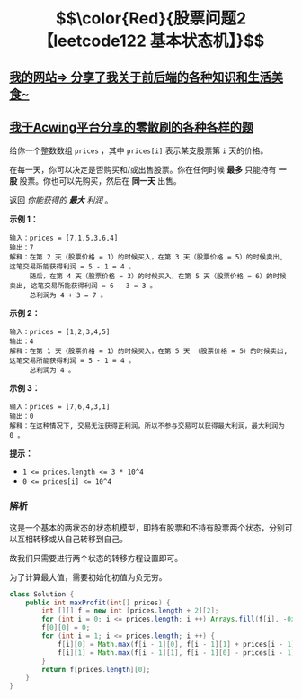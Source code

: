 # $$\color{Red}{股票问题2【leetcode122 基本状态机】}$$

## [我的网站=> 分享了我关于前后端的各种知识和生活美食~](https://www.fanxy.cloud)

## [我于Acwing平台分享的零散刷的各种各样的题](https://www.acwing.com/blog/content/33005/) 

给你一个整数数组 `prices` ，其中 `prices[i]` 表示某支股票第 `i` 天的价格。

在每一天，你可以决定是否购买和/或出售股票。你在任何时候 **最多** 只能持有 **一股** 股票。你也可以先购买，然后在 **同一天** 出售。

返回 *你能获得的 **最大** 利润* 。

 

**示例 1：**

```
输入：prices = [7,1,5,3,6,4]
输出：7
解释：在第 2 天（股票价格 = 1）的时候买入，在第 3 天（股票价格 = 5）的时候卖出, 这笔交易所能获得利润 = 5 - 1 = 4 。
     随后，在第 4 天（股票价格 = 3）的时候买入，在第 5 天（股票价格 = 6）的时候卖出, 这笔交易所能获得利润 = 6 - 3 = 3 。
     总利润为 4 + 3 = 7 。
```

**示例 2：**

```
输入：prices = [1,2,3,4,5]
输出：4
解释：在第 1 天（股票价格 = 1）的时候买入，在第 5 天 （股票价格 = 5）的时候卖出, 这笔交易所能获得利润 = 5 - 1 = 4 。
     总利润为 4 。
```

**示例 3：**

```
输入：prices = [7,6,4,3,1]
输出：0
解释：在这种情况下, 交易无法获得正利润，所以不参与交易可以获得最大利润，最大利润为 0 。
```

 

**提示：**

- `1 <= prices.length <= 3 * 10^4`
- `0 <= prices[i] <= 10^4`



### 解析



这是一个基本的两状态的状态机模型，即持有股票和不持有股票两个状态，分别可以互相转移或从自己转移到自己。

故我们只需要进行两个状态的转移方程设置即可。

为了计算最大值，需要初始化初值为负无穷。

```java
class Solution {
    public int maxProfit(int[] prices) {
        int [][] f = new int [prices.length + 2][2];
        for (int i = 0; i <= prices.length; i ++) Arrays.fill(f[i], -0x3f3f3f3f);
        f[0][0] = 0;
        for (int i = 1; i <= prices.length; i ++) {
            f[i][0] = Math.max(f[i - 1][0], f[i - 1][1] + prices[i - 1]);
            f[i][1] = Math.max(f[i - 1][1], f[i - 1][0] - prices[i - 1]);
        }
        return f[prices.length][0];
    }
}
```

